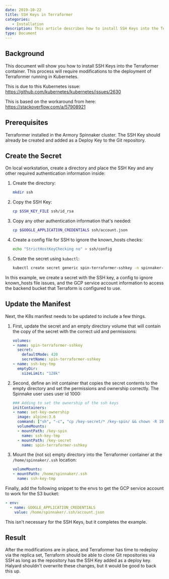 ```yaml
---
date: 2019-10-22
title: SSH Keys in Terraformer
categories:
   - Installation
description: This article describes how to install SSH Keys into the Terraformer container.
type: Document
---
```


## Background

This document will show you how to install SSH Keys into the Terraformer container.  This process will require
modifications to the deployment of Terraformer running in Kubernetes.

This is due to this Kubernetes issue: https://github.com/kubernetes/kubernetes/issues/2630

This is based on the workaround from here: https://stackoverflow.com/a/57908921

## Prerequisites

  Terraformer installed in the Armory Spinnaker cluster.
  The SSH Key should already be created and added as a Deploy Key to the Git repository.

## Create the Secret

On local workstation, create a directory and place the SSH Key and any other required authentication information inside:

1. Create the directory:

      ```bash
      mkdir ssh
      ```

2. Copy the SSH Key:

      ```bash
      cp $SSH_KEY_FILE ssh/id_rsa
      ```

3. Copy any other authentication information that's needed:

      ```bash
      cp $GOOGLE_APPLICATION_CREDENTIALS ssh/account.json
      ```

4. Create a config file for SSH to ignore the known_hosts checks:

      ```bash
      echo "StrictHostKeyChecking no" > ssh/config
      ```

5. Create the secret using `kubectl`:

    ```bash
    kubectl create secret generic spin-terraformer-sshkey -n spinnaker-system --from-file=id_rsa=ssh/id_rsa --from-file=config=ssh/config --from-file=account.json=ssh/account.json
    ```

In this example, we create a secret with the SSH key, a config to ignore known_hosts file issues, and the GCP service
account information to access the backend bucket that Terraform is configured to use.

## Update the Manifest

Next, the K8s manifest needs to be updated to include a few things.  

1. First, update the secret and an empty directory volume
that will contain the copy of the secret with the correct uid and permissions:

    ```yaml
    volumes:
    - name: spin-terraformer-sshkey
      secret:
        defaultMode: 420
        secretName: spin-terraformer-sshkey
    - name: ssh-key-tmp
      emptyDir:
        sizeLimit: "128k"
    ```

2. Second, define an init container that copies the secret contents to the empty directory and set the permissions and
ownership correctly.  The Spinnake user uses user id 1000:

    ```yaml
    ### Adding to set the ownership of the ssh keys
    initContainers:
    - name: set-key-ownership
      image: alpine:3.6
      command: ["sh", "-c", "cp /key-secret/* /key-spin/ && chown -R 1000:1000 /key-spin/* && chmod 600 /key-spin/*"]
      volumeMounts:
      - mountPath: /key-spin
        name: ssh-key-tmp
      - mountPath: /key-secret
        name: spin-terraformer-sshkey
    ```

3. Mount the (not so) empty directory into the Terraformer container at the `/home/spinnaker/.ssh` location:

    ```yaml
    volumeMounts:
    - mountPath: /home/spinnaker/.ssh
      name: ssh-key-tmp
    ```

Finally, add the following snippet to the envs to get the GCP service account to work for the S3 bucket:

```yaml
- env:
  - name: GOOGLE_APPLICATION_CREDENTIALS
    value: /home/spinnaker/.ssh/account.json
```

This isn't necessary for the SSH Keys, but it completes the example.

## Result

After the modifications are in place, and Terraformer has time to redeploy via the replica set, Terraform should be able
to clone Git repositories via SSH as long as the repository has the SSH Key added as a deploy key.  Halyard shouldn't
overwrite these changes, but it would be good to back this up.
